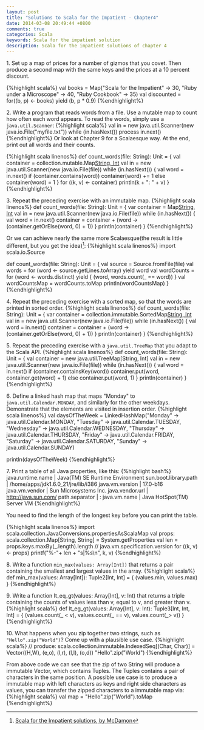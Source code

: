 ```yaml
---
layout: post
title: "Solutions to Scala for the Impatient - Chapter4"
date: 2014-03-08 20:49:44 +0800
comments: true
categories: Scala
keywords: Scala for the impatient solution
description: Scala for the impatient solutions of chapter 4
---
```


1\. Set up a map of prices for a number of gizmos that you covet. Then produce a second map with the same keys and the prices at a 10 percent discount.

{%highlight scala%}
val books = Map("Scala for the Impatient" -> 30, "Ruby under a Microscope" -> 40, "Ruby Cookbook" -> 35)
val discounted = for((b, p) <- books) yield (b, p * 0.9)
{%endhighlight%}

<!--more-->

2\. Write a program that reads words from a file. Use a mutable map to count how often each word appears. To read the words, simply use a <code>java.util.Scanner</code>:
{%highlight scala%}
val in = new java.util.Scanner(new java.io.File("myfile.txt"))
while (in.hasNext())
    process in.next()
{%endhighlight%}
Or look at Chapter 9 for a Scalaesque way.
At the end, print out all words and their counts.

{%highlight scala linenos%}
def count_words(file: String): Unit = {
    val container = collection.mutable.Map[String, Int]()
    val in = new java.util.Scanner(new java.io.File(file))
    while (in.hasNext()) {
        val word =  in.next()
        if (container.contains(word))
            container(word) += 1
        else
            container(word) = 1
    }
    for ((k, v) <- container)
        println(k + ": " + v)
}
{%endhighlight%}

3\. Repeat the preceding exercise with an immutable map.
{%highlight scala linenos%}
def count_words(file: String): Unit = {
    var container = Map[String, Int]()
    val in = new java.util.Scanner(new java.io.File(file))
    while (in.hasNext()) {
        val word = in.next()
        container = container + (word -> (container.getOrElse(word, 0) + 1))
    }
    println(container)
}
{%endhighlight%}

Or we can achieve nearly the same more Scalaesque(the result is little different, but you get the idea)[^1]:
{%highlight scala linenos%}
import scala.io.Source

def count_words(file: String): Unit = {
    val source = Source.fromFile(file)
    val words = for (word <- source.getLines.toArray) yield word
    val wordCounts = for (word <- words.distinct) yield {
        (word, words.count(_ == word))
    }
    val wordCountsMap = wordCounts.toMap
    println(wordCountsMap)
}
{%endhighlight%}

4\. Repeat the preceding exercise with a sorted map, so that the words are printed in sorted order.
{%highlight scala linenos%}
def count_words(file: String): Unit = {
    var container = collection.immutable.SortedMap[String, Int]()
    val in = new java.util.Scanner(new java.io.File(file))
    while (in.hasNext()) {
        val word = in.next()
        container = container + (word -> (container.getOrElse(word, 0) + 1))
    }
    println(container)
}
{%endhighlight%}

5\. Repeat the preceding exercise with a <code>java.util.TreeMap</code> that you adapt to the Scala API.
{%highlight scala linenos%}
def count_words(file: String): Unit = {
    val container = new java.util.TreeMap[String, Int]
    val in = new java.util.Scanner(new java.io.File(file))
    while (in.hasNext()) {
        val word =  in.next()
        if (container.containsKey(word))
            container.put(word, container.get(word) + 1)
        else
            container.put(word, 1)
    }
    println(container)
}
{%endhighlight%}

6\. Define a linked hash map that maps "Monday" to <code>java.util.Calendar.MONDAY</code>, and similarly for the other weekdays. Demonstrate that the elements are visited in insertion order.
{%highlight scala linenos%}
val daysOfTheWeek = LinkedHashMap("Monday" -> java.util.Calendar.MONDAY,
    "Tuesday" -> java.util.Calendar.TUESDAY,
    "Wednesday" -> java.util.Calendar.WEDNESDAY,
    "Thursday" -> java.util.Calendar.THURSDAY,
    "Friday" -> java.util.Calendar.FRIDAY,
    "Saturday" -> java.util.Calendar.SATURDAY,
    "Sunday" -> java.util.Calendar.SUNDAY)

println(daysOfTheWeek)
{%endhighlight%}

7\. Print a table of all Java properties, like this:
{%highlight bash%}
java.runtime.name             | Java(TM) SE Runtime Environment
sun.boot.library.path         | /home/apps/jdk1.6.0_21/jre/lib/i386
java.vm.version               | 17.0-b16
java.vm.vendor                | Sun Microsystems Inc.
java.vendor.url               | http://java.sun.com/
path.separator                | :
java.vm.name                  | Java HotSpot(TM) Server VM
{%endhighlight%}

You need to find the length of the longest key before you can print the table.

{%highlight scala linenos%}
import scala.collection.JavaConversions.propertiesAsScalaMap
val props: scala.collection.Map[String, String] = System.getProperties
val len = props.keys.maxBy(_.length).length // java.vm.specification.version
for ((k, v) <- props) printf("%-"+ len + "s|%s\n", k, v)
{%endhighlight%}

8\. Write a function <code>min_max(values: Array[Int])</code> that returns a pair containing the smallest and largest values in the array.
{%highlight scala%}
def min_max(values: Array[Int]): Tuple2[Int, Int] = {
    (values.min, values.max)
}
{%endhighlight%}

9\. Write a function lt_eq_gt(values: Array[Int], v: Int) that returns a triple containing the counts of values less than v, equal to v, and greater than v.
{%highlight scala%}
def lt_eg_gt(values: Array[Int], v: Int): Tuple3[Int, Int, Int] = {
    (values.count(_ < v), values.count(_ == v), values.count(_> v))
}
{%endhighlight%}

10\. What happens when you zip together two strings, such as <code>"Hello".zip("World")</code>? Come up with a plausible use case.
{%highlight scala%}
// produce: scala.collection.immutable.IndexedSeq[(Char, Char)] = Vector((H,W), (e,o), (l,r), (l,l), (o,d))
"Hello".zip("World")
{%endhighlight%}

From above code we can see that the zip of two String will produce a immutable Vector, which contains Tuples. The Tuples contains a pair of characters in the same position. A possible use case is to produce a immutable map with left characters as keys and right side characters as values, you can transfer the zipped characters to a immutable map via:
{%highlight scala%}
val map = "Hello".zip("World").toMap
{%endhighlight%}

[^1]: [Scala for the Impatient solutions, by McDamon](https://bitbucket.org/McDamon/scalaimpatient/src/4a11167459b2/ch04/answers.txt)
